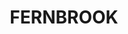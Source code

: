 ---
facts:
- Fernbrook is a suburb located in the local government area of Camden Council in
  the state of New South Wales, Australia.
- It is situated approximately 62 kilometers southwest of the Sydney central business
  district.
- Fernbrook is primarily a residential area.
- The suburb is part of the Macarthur region.
- Fernbrook experiences a temperate climate with warm summers and cool winters.
- The area is known for its semi-rural character.
- Housing in Fernbrook predominantly consists of detached houses.
- Fernbrook is close to the town of Camden, which offers a range of amenities and
  services.
- The suburb is well-connected by road to surrounding areas.
- Public transport options in Fernbrook include bus services.
historical_events: []
lastmod: '2025-04-06T11:13:39+00:00'
latitude: -30.329085
layout: suburb
longitude: 152.621062
notable_people: []
postcode: '2453'
state: NSW
title: FERNBROOK
tourist_locations:
- name: Camden Town
  url: https://www.camden.nsw.gov.au/
- name: Macarthur Square Shopping Centre
  url: https://www.macarthursquare.com.au/
- name: Cataract Dam
- name: Nepean River
- name: Wivenhoe
- name: Belgenny Farm
- name: Camden Park House
- name: Airds Bradbury Park
url: /nsw/fernbrook/
---